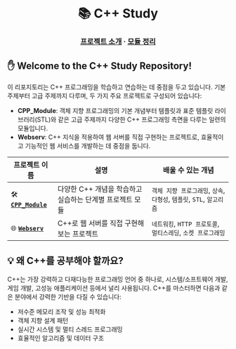 <h1 align="center">
    📚 C++ Study
</h1>

<h3 align="center">
	<a href="#-about-the-project">프로젝트 소개</a>
	<span> · </span>
	<a href="#%EF%B8%8F-usage">모듈 정리</a>
</h3>

## ✋ Welcome to the C++ Study Repository!  
이 리포지토리는 C++ 프로그래밍을 학습하고 연습하는 데 중점을 두고 있습니다. 기본 주제부터 고급 주제까지 다루며, 두 가지 주요 프로젝트로 구성되어 있습니다:

- **CPP_Module**: 객체 지향 프로그래밍의 기본 개념부터 템플릿과 표준 템플릿 라이브러리(STL)와 같은 고급 주제까지 다양한 C++ 프로그래밍 측면을 다루는 일련의 모듈입니다.
- **Webserv**: C++ 지식을 적용하여 웹 서버를 직접 구현하는 프로젝트로, 효율적이고 기능적인 웹 서비스를 개발하는 데 중점을 둡니다.

| 프로젝트 이름 | 설명 | 배울 수 있는 개념 |
| --- | --- | --- |
| 🛠️ **[`CPP_Module`](CPP_Module/)** | 다양한 C++ 개념을 학습하고 실습하는 단계별 프로젝트 모듈 | `객체 지향 프로그래밍`, `상속`, `다형성`, `템플릿`, `STL`, `알고리즘` |
| 🌐 **[`Webserv`](webserv/)** | C++로 웹 서버를 직접 구현해보는 프로젝트 | `네트워킹`, `HTTP 프로토콜`, `멀티스레딩`, `소켓 프로그래밍` |

## 💡 **왜 C++를 공부해야 할까요?**  
C++는 가장 강력하고 다재다능한 프로그래밍 언어 중 하나로, 시스템/소프트웨어 개발, 게임 개발, 고성능 애플리케이션 등에서 널리 사용됩니다. C++를 마스터하면 다음과 같은 분야에서 강력한 기반을 다질 수 있습니다:

- 저수준 메모리 조작 및 성능 최적화
- 객체 지향 설계 패턴
- 실시간 시스템 및 멀티 스레드 프로그래밍
- 효율적인 알고리즘 및 데이터 구조
